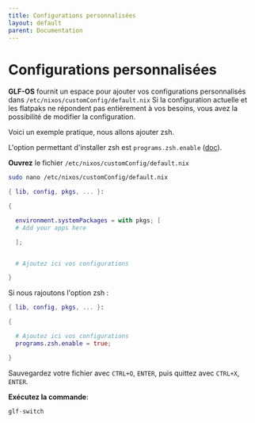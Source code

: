 ```yaml
---
title: Configurations personnalisées
layout: default
parent: Documentation
---
```


# Configurations personnalisées

**GLF-OS** fournit un espace pour ajouter vos configurations personnalisés dans `/etc/nixos/customConfig/default.nix`
Si la configuration actuelle et les flatpaks ne répondent pas entièrement à vos besoins, vous avez la possibilité de modifier la configuration. 

Voici un exemple pratique, nous allons ajouter zsh. 

L'option permettant d'installer zsh est `programs.zsh.enable` ([doc](https://search.nixos.org/options?channel=24.11&from=0&size=50&sort=relevance&type=packages&query=programs.zsh)).

**Ouvrez** le fichier `/etc/nixos/customConfig/default.nix`

```bash
sudo nano /etc/nixos/customConfig/default.nix
```

```nix
{ lib, config, pkgs, ... }:

{

  environment.systemPackages = with pkgs; [
  # Add your apps here

  ];


  # Ajoutez ici vos configurations

}
```

Si nous rajoutons l'option zsh : 


```nix
{ lib, config, pkgs, ... }:

{

  # Ajoutez ici vos configurations
  programs.zsh.enable = true;

}
```

Sauvegardez votre fichier avec `CTRL+O`, `ENTER`, puis quittez avec `CTRL+X`, `ENTER`.

**Exécutez la commande**:

```nix
glf-switch
```

